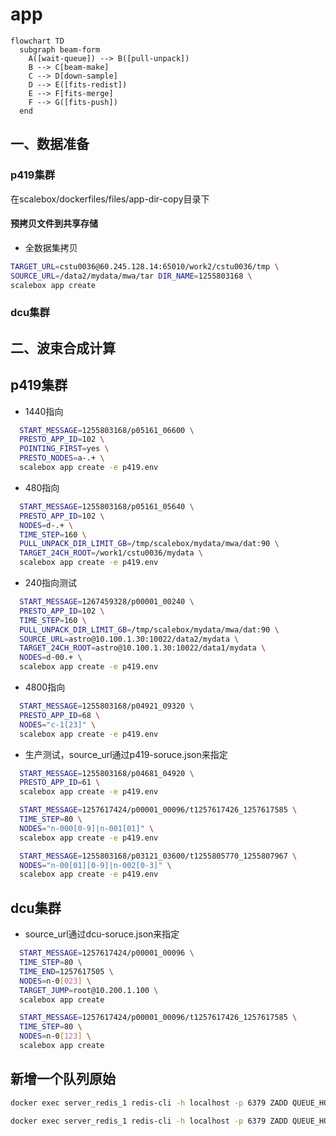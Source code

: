 # app

```mermaid
flowchart TD
  subgraph beam-form
    A([wait-queue]) --> B([pull-unpack])
    B --> C[beam-make]
    C --> D[down-sample]
    D --> E([fits-redist])
    E --> F[fits-merge]
    F --> G([fits-push])
  end
```

## 一、数据准备

### p419集群

在scalebox/dockerfiles/files/app-dir-copy目录下

#### 预拷贝文件到共享存储
- 全数据集拷贝

```sh
TARGET_URL=cstu0036@60.245.128.14:65010/work2/cstu0036/tmp \
SOURCE_URL=/data2/mydata/mwa/tar DIR_NAME=1255803168 \
scalebox app create
```
### dcu集群

## 二、波束合成计算

## p419集群

- 1440指向
```sh
  START_MESSAGE=1255803168/p05161_06600 \
  PRESTO_APP_ID=102 \
  POINTING_FIRST=yes \
  PRESTO_NODES=a-.+ \
  scalebox app create -e p419.env
```

- 480指向
```sh
  START_MESSAGE=1255803168/p05161_05640 \
  PRESTO_APP_ID=102 \
  NODES=d-.+ \
  TIME_STEP=160 \
  PULL_UNPACK_DIR_LIMIT_GB=/tmp/scalebox/mydata/mwa/dat:90 \
  TARGET_24CH_ROOT=/work1/cstu0036/mydata \
  scalebox app create -e p419.env
```

- 240指向测试
```sh
  START_MESSAGE=1267459328/p00001_00240 \
  PRESTO_APP_ID=102 \
  TIME_STEP=160 \
  PULL_UNPACK_DIR_LIMIT_GB=/tmp/scalebox/mydata/mwa/dat:90 \
  SOURCE_URL=astro@10.100.1.30:10022/data2/mydata \
  TARGET_24CH_ROOT=astro@10.100.1.30:10022/data1/mydata \
  NODES=d-00.+ \
  scalebox app create -e p419.env
```

- 4800指向
```sh
  START_MESSAGE=1255803168/p04921_09320 \
  PRESTO_APP_ID=68 \
  NODES="c-1[23]" \
  scalebox app create -e p419.env
```

- 生产测试，source_url通过p419-soruce.json来指定
```sh
  START_MESSAGE=1255803168/p04681_04920 \
  PRESTO_APP_ID=61 \
  scalebox app create -e p419.env
```


```sh
  START_MESSAGE=1257617424/p00001_00096/t1257617426_1257617585 \
  TIME_STEP=80 \
  NODES="n-000[0-9]|n-001[01]" \
  scalebox app create -e p419.env
```

```sh
  START_MESSAGE=1255803168/p03121_03600/t1255805770_1255807967 \
  NODES="n-00[01][0-9]|n-002[0-3]" \
  scalebox app create -e p419.env
```


## dcu集群

- source_url通过dcu-soruce.json来指定

```sh
  START_MESSAGE=1257617424/p00001_00096 \
  TIME_STEP=80 \
  TIME_END=1257617505 \
  NODES=n-0[023] \
  TARGET_JUMP=root@10.200.1.100 \
  scalebox app create
```


```sh
  START_MESSAGE=1257617424/p00001_00096/t1257617426_1257617585 \
  TIME_STEP=80 \
  NODES=n-0[123] \
  scalebox app create
```

## 新增一个队列原始

```sh
docker exec server_redis_1 redis-cli -h localhost -p 6379 ZADD QUEUE_HOSTS 1.0 10.11.16.79:9876543210

docker exec server_redis_1 redis-cli -h localhost -p 6379 ZADD QUEUE_HOSTS 1.0 10.11.16.79:9876543211
```
